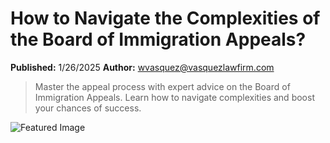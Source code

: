 # How to Navigate the Complexities of the Board of Immigration Appeals?

**Published:** 1/26/2025
**Author:** wvasquez@vasquezlawfirm.com

> Master the appeal process with expert advice on the Board of Immigration Appeals. Learn how to navigate complexities and boost your chances of success.

![Featured Image](https://www.vasquezlawnc.com/wp-content/uploads/2025/01/How-to-Navigate-the-Complexities-of-the-Board-of-Immigration-Appeals.jpg)

